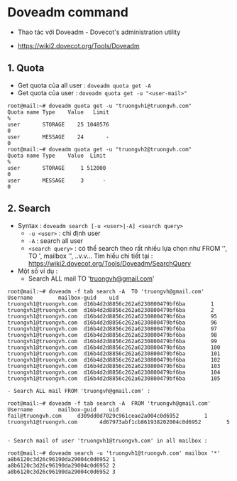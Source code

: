 # Doveadm command 
- Thao tác với Doveadm -  Dovecot's administration utility

- https://wiki2.dovecot.org/Tools/Doveadm


## 1. Quota
- Get quota của all user : `doveadm quota get -A`
- Get quota  của user : `doveadm quota get -u "<user-mail>" `
```
root@mail:~# doveadm quota get -u "truongvh1@truongvh.com"
Quota name Type    Value   Limit                                                                                     %
user       STORAGE    25 1048576                                                                                     0
user       MESSAGE    24       -                                                                                     0
root@mail:~# doveadm quota get -u "truongvh2@truongvh.com"
Quota name Type    Value  Limit                                                                                      %
user       STORAGE     1 512000                                                                                      0
user       MESSAGE     3      -                                                                                      0

```

## 2. Search 
- Syntax : `doveadm search [-u <user>|-A] <search query>`
    - `-u <user>` : chỉ định user
    - `-A` : search all user
    - ` <search query> ` : có thể search theo rất nhiều lựa chọn như FROM '<sender-email>', TO '<receiver-email>, mailbox '<mailbox>', ..v.v... Tìm hiểu chi tiết tại : https://wiki2.dovecot.org/Tools/Doveadm/SearchQuery 
- Một số ví dụ :
    - Search ALL mail TO 'truongvh@gmail.com'
```
root@mail:~# doveadm -f tab search -A  TO 'truongvh@gmail.com'
Username        mailbox-guid    uid
truongvh1@truongvh.com  d16b4d2d8856c262a6230800479bf6ba        1
truongvh1@truongvh.com  d16b4d2d8856c262a6230800479bf6ba        2
truongvh1@truongvh.com  d16b4d2d8856c262a6230800479bf6ba        95
truongvh1@truongvh.com  d16b4d2d8856c262a6230800479bf6ba        96
truongvh1@truongvh.com  d16b4d2d8856c262a6230800479bf6ba        97
truongvh1@truongvh.com  d16b4d2d8856c262a6230800479bf6ba        98
truongvh1@truongvh.com  d16b4d2d8856c262a6230800479bf6ba        99
truongvh1@truongvh.com  d16b4d2d8856c262a6230800479bf6ba        100
truongvh1@truongvh.com  d16b4d2d8856c262a6230800479bf6ba        101
truongvh1@truongvh.com  d16b4d2d8856c262a6230800479bf6ba        102
truongvh1@truongvh.com  d16b4d2d8856c262a6230800479bf6ba        103
truongvh1@truongvh.com  d16b4d2d8856c262a6230800479bf6ba        104
truongvh1@truongvh.com  d16b4d2d8856c262a6230800479bf6ba        105

```
    - Search ALL mail FROM 'truongvh@gmail.com' : 
```
root@mail:~# doveadm -f tab search -A  FROM 'truongvh@gmail.com'
Username        mailbox-guid    uid
fail@truongvh.com     d309dd0d7029c961ceae2a004c0d6952        1
truongvh1@truongvh.com       4d67973abf1cb861938202004c0d6952        5


```

    - Search mail of user 'truongvh1@truongvh.com' in all mailbox : 
```
root@mail:~# doveadm search -u 'truongvh1@truongvh.com' mailbox '*'
a8b6120c3d26c96190da29004c0d6952 1
a8b6120c3d26c96190da29004c0d6952 2
a8b6120c3d26c96190da29004c0d6952 3

```
